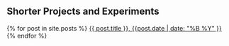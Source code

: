 ---
---

<!-- Directory for the bloggish posts --> 

<div class="ui center aligned container">

<h2 class="ui horizontal divider header"> Shorter Projects and Experiments</h2>

<div class="ui list">
  {% for post in site.posts %}
  <a class="item" href="{{ post.url }}">{{ post.title }},  {{post.date | date: "%B %Y" }} </a>
  {% endfor %}
</div>


</div>


<script>
$( document ).ready(function() {
  $(".kevinExperiment").addClass( "active" );
});
</script>


